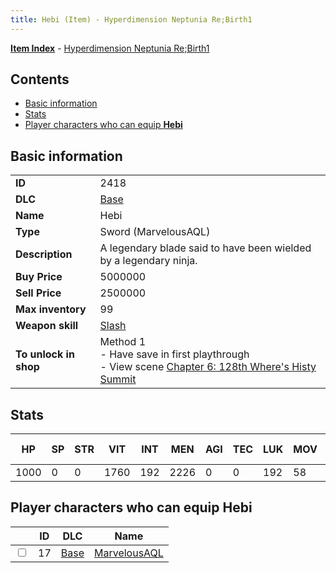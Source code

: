 ```yaml
---
title: Hebi (Item) - Hyperdimension Neptunia Re;Birth1
---
```


[**Item Index**](/neptunia/rb1/item/index.html) - [Hyperdimension Neptunia Re;Birth1](/neptunia/rb1)

## Contents

- [Basic information](#basic-information)
- [Stats](#stats)
- [Player characters who can equip **Hebi**](#player-characters-who-can-equip-hebi)
## Basic information

|   |   |
| -- | -- |
| **ID** | 2418 |
| **DLC** | [Base](/neptunia/rb1/dlc/1-base.html) |
| **Name** | Hebi |
| **Type** | Sword (MarvelousAQL) |
| **Description** | A legendary blade said to have been wielded by a legendary ninja. |
| **Buy Price** | 5000000 |
| **Sell Price** | 2500000 |
| **Max inventory** | 99 |
| **Weapon skill** | [Slash](/neptunia/rb1/skill/1-2602-slash.html) |
| **To unlock in shop** | Method 1<br />- Have save in first playthrough<br />- View scene [Chapter 6: 128th Where's Histy Summit](/neptunia/rb1/scene/1-601-chapter-6-128th-wheres-histy-summit.html) |


## Stats

| HP | SP | STR | VIT | INT | MEN | AGI | TEC | LUK | MOV | Fire res. | Ice res. | Wind res. | Lightning res. |
| -- | -- | --- | --- | --- | --- | --- | --- | --- | --- | --------- | -------- | --------- | -------------- |
| 1000 | 0 | 0 | 1760 | 192 | 2226 | 0 | 0 | 192 | 58 | 0 | 0 | 0 | 0 |


## Player characters who can equip **Hebi**

|    | ID | DLC | Name |
| -- | -- | --- | ---- |
| <input type="checkbox" id="rb1-player-1-17" class="trackbox" /> | 17 | [Base](/neptunia/rb1/dlc/1-base.html) | [MarvelousAQL](/neptunia/rb1/player/1-17-marvelousaql.html) |
